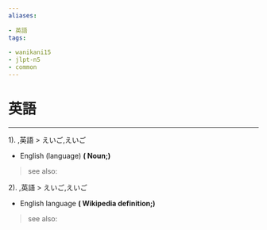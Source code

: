 ```yaml
---
aliases:
    
- 英語
tags:
    
- wanikani15
- jlpt-n5
- common
---
```


# 英語
---
1).
,英語 > えいご,えいご

- English (language)
**( Noun;)**
> see also: 
            
2).
,英語 > えいご,えいご

- English language
**( Wikipedia definition;)**
> see also: 
            